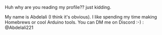 Huh why are you reading my profile?? just kidding.

My name is Abdelali (I think it's obvious).
I like spending my time making Homebrews or cool Arduino tools.
You can DM me on Discord :-) : @Abdelali221

<!---
abdelali221/abdelali221 is a ✨ special ✨ repository because its `README.md` (this file) appears on your GitHub profile.
You can click the Preview link to take a look at your changes.
--->
